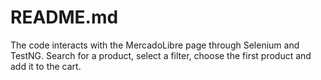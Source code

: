 # README.md

The code interacts with the MercadoLibre page through Selenium and TestNG. Search for a product, select a filter, choose the first product and add it to the cart.
